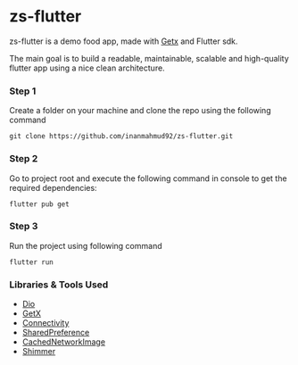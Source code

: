 # zs-flutter

zs-flutter is a demo food app, made with [Getx](https://pub.dev/packages/get) and Flutter sdk. 

The main goal is to build a readable, maintainable, scalable and high-quality flutter app using a nice clean architecture.

### Step 1
Create a folder on your machine and clone the repo using the following command

```
git clone https://github.com/inanmahmud92/zs-flutter.git

```

### Step 2
Go to project root and execute the following command in console to get the required dependencies: 

```
flutter pub get 

```

### Step 3
Run the project using following command

```
flutter run

``` 

### Libraries & Tools Used

* [Dio](https://pub.dev/packages/dio)
* [GetX](https://pub.dev/packages/get)
* [Connectivity](https://pub.dev/packages/connectivity)
* [SharedPreference](https://pub.dev/packages/shared_preferences)
* [CachedNetworkImage](https://pub.dev/packages/cached_network_image)
* [Shimmer](https://pub.dev/packages/shimmer)
